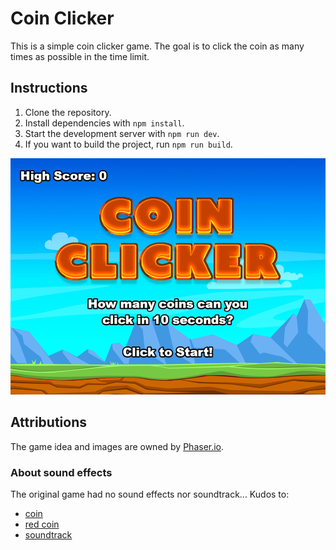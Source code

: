 # Coin Clicker

This is a simple coin clicker game. The goal is to click the coin as many times as possible in the time limit.

## Instructions

1. Clone the repository.
2. Install dependencies with `npm install`.
3. Start the development server with `npm run dev`.
4. If you want to build the project, run `npm run build`.


![screenshot](screenshot.png)

## Attributions

The game idea and images are owned by [Phaser.io](https://phaser.io).

### About sound effects

The original game had no sound effects nor soundtrack... Kudos to:

* [coin](https://freesound.org/people/cabled_mess/sounds/350870/)
* [red coin](https://freesound.org/people/Davidsraba/sounds/347174/)
* [soundtrack](https://suno.com/song/8cbbc979-8b2c-42ad-babd-0567cc3a221b)